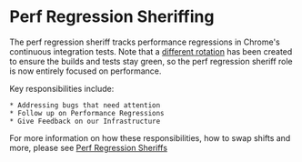 # Perf Regression Sheriffing

The perf regression sheriff tracks performance regressions in Chrome's
continuous integration tests. Note that a [different
rotation](http://goto.google.com/perf-bot-health-sheriffs) has been created to ensure the builds and
tests stay green, so the perf regression sheriff role is now entirely focused
on performance.

Key responsibilities include:

    * Addressing bugs that need attention
    * Follow up on Performance Regressions
    * Give Feedback on our Infrastructure

For more information on how these responsibilities, how to swap shifts and more,
please see [Perf Regression
Sheriffs](http://goto.google.com/chrome-perf-regression-sheriffing)
